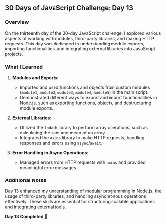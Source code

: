 ## 30 Days of JavaScript Challenge: Day 13

### Overview
On the thirteenth day of the 30-day JavaScript challenge, I explored various aspects of working with modules, third-party libraries, and making HTTP requests. This day was dedicated to understanding module exports, importing functionalities, and integrating external libraries into JavaScript projects.

### What I Learned
1. **Modules and Exports**:
   - Imported and used functions and objects from custom modules (`module1`, `module2`, `module3`, `module4`, `module5`) in the main script.
   - Demonstrated different ways to export and import functionalities in Node.js, such as exporting functions, objects, and destructuring module exports.

2. **External Libraries**:
   - Utilized the `lodash` library to perform array operations, such as calculating the sum and mean of an array.
   - Integrated the `axios` library to make HTTP requests, handling responses and errors using `async`/`await`.

3. **Error Handling in Async Operations**:
   - Managed errors from HTTP requests with `axios` and provided meaningful error messages.

### Additional Notes
Day 13 enhanced my understanding of modular programming in Node.js, the usage of third-party libraries, and handling asynchronous operations effectively. These skills are essential for structuring scalable applications and integrating external tools.

**Day 13 Completed 🌊**